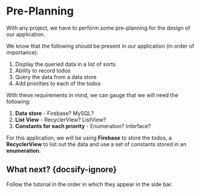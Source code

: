 # Pre-Planning
With any project, we have to perform some pre-planning for the design of our application.

We know that the following should be present in our application (in order of importance):

1. Display the queried data in a list of sorts
2. Ability to record todos
3. Query the data from a data store
4. Add priorities to each of the todos

With these requirements in mind, we can gauge that we will need the following:

1. **Data store** - Firebase? MySQL?
2. **List View** - RecyclerView? ListView?
3. **Constants for each priority** - Enumeration? Interface?

For this application, we will be using **Firebase** to store the todos, a **RecyclerView** to list out the data and use a set of constants stored in an **enumeration**.

## What next? {docsify-ignore}
Follow the tutorial in the order in which they appear in the side bar.